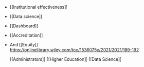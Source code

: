 - [[Institutional effectiveness]]
- [[Data science]]
- [[Dashboard]]
- [[Accreditation]]
- And [[Equity]]
  https://onlinelibrary.wiley.com/toc/1536075x/2021/2021/189-192
  
  [[Administrators]] [[Higher Education]] [[Data Science]]